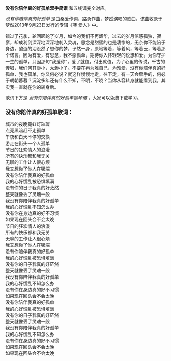 

**没有你陪伴真的好孤单双手简谱** 和五线谱完全对应。

_没有你陪伴真的好孤单_ 是由桑爱作词，路勇作曲，梦然演唱的歌曲，该曲收录于梦然2013年9月23日发行的专辑《噢 爱人》中。

错过了花季，轮回蹉跎了岁月，如今的我们不再韶华，过去的岁月倍感孤独，寂寥，却成利剑深深地深深地刺入灵魂，思念是甜蜜的也是凄惨的，无奈你不能陪于身边，酸涩的泪没然了想你的梦，孑然一身，原地等着，等着风，等着云，等着那个诺言。因为有爱，有思念，我不感孤单，期待你入怀轻轻的说想和爱。为你守护一生的孤单，只因那句“我爱你”，爱了就值，付出就值，为了心里的传说，千古的传唱，我们何其渺小，太渺小了。不要在再为难自己，为难爱，没有你陪伴真的好孤单，我也孤单，你又何必说？就这样慢慢地走，往下走，有一天会牵手的，何必于朝朝暮暮？沉淀多年还有什么不知，不明，不晓？当你从容转身就能看到我，其实我一直就在你的转身后。

歌词下方是 _没有你陪伴真的好孤单钢琴谱_ ，大家可以免费下载学习。

### 没有你陪伴真的好孤单歌词：

城市的夜晚霓虹灯璀璨  
点亮黑暗赶不走孤单  
午夜和白天不停的交换  
游走在街头一个人孤单  
节日的狂欢情人的浪漫  
所有的快乐都和我无关  
无聊的工作让人很心烦  
我又想你了你人在哪端  
没有你陪伴我真的好孤单  
我的心好慌乱被恐惧填满  
没有你的日子我真的好茫然  
整天就像丢了灵魂一般  
我没有你陪伴我真的好孤单  
我的心好慌乱不知怎么办  
没有你在身边真的好不习惯  
如果现在回头会不会太晚  
节日的狂欢情人的浪漫  
所有的快乐都和我无关  
无聊的工作让人很心烦  
我又想你了你人在哪端  
没有你陪伴我真的好孤单  
我的心好慌乱被恐惧填满  
没有你的日子我真的好茫然  
整天就像丢了灵魂一般  
我没有你陪伴我真的好孤单  
我的心好慌乱不知怎么办  
没有你在身边真的好不习惯  
如果现在回头会不会太晚  
没有你陪伴我真的好孤单  
我的心好慌乱被恐惧填满  
没有你的日子我真的好茫然  
整天就像丢了灵魂一般  
我没有你陪伴我真的好孤单  
我的心好慌乱不知怎么办  
没有你在身边真的好不习惯  
如果现在回头会不会太晚  
如果现在回头会不会太晚

